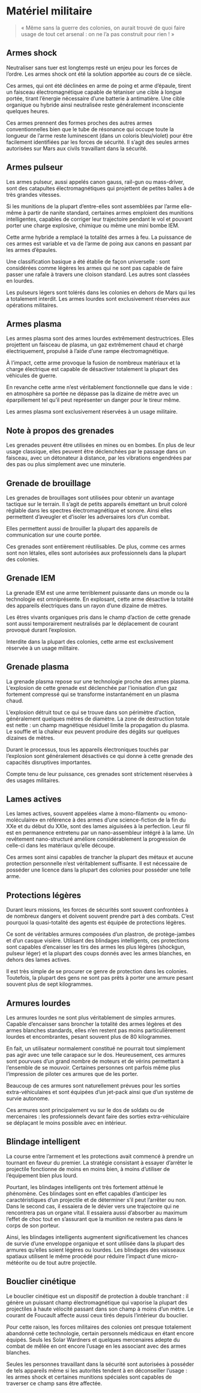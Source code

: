 # Matériel militaire
> « Même sans la guerre des colonies, on aurait trouvé de quoi faire usage de tout cet arsenal : on ne l’a pas construit pour rien ! »

## Armes shock
Neutraliser sans tuer est longtemps resté un enjeu pour les forces de l’ordre. Les armes shock ont été la solution apportée au cours de ce siècle.

Ces armes, qui ont été déclinées en arme de poing et arme d’épaule, tirent un faisceau électromagnétique capable de tétaniser une cible à longue portée, tirant l’énergie nécessaire d’une batterie à antimatière. Une cible organique ou hybride ainsi neutralisée reste généralement inconsciente quelques heures.

Ces armes prennent des formes proches des autres armes conventionnelles bien que le tube de résonance qui occupe toute la longueur de l’arme reste luminescent (dans un coloris bleu/violet) pour être facilement identifiées par les forces de sécurité. Il s’agit des seules armes autorisées sur Mars aux civils travaillant dans la sécurité.

## Armes pulseur
Les armes pulseur, aussi appelés canon gauss, rail-gun ou mass-driver, sont des catapultes électromagnétiques qui projettent de petites balles à de très grandes vitesses.

Si les munitions de la plupart d’entre-elles sont assemblées par l’arme elle-même à partir de nanite standard, certaines armes emploient des munitions intelligentes, capables de corriger leur trajectoire pendant le vol et pouvant porter une charge explosive, chimique ou même une mini bombe IEM.

Cette arme hybride a remplacé la totalité des armes à feu. La puissance de ces armes est variable et va de l’arme de poing aux canons en passant par les armes d’épaules.

Une classification basique a été établie de fa&ccedil;on universelle : sont considérées comme légères les armes qui ne sont pas capable de faire passer une rafale à travers une cloison standard. Les autres sont classées en lourdes.

Les pulseurs légers sont tolérés dans les colonies en dehors de Mars qui les a totalement interdit. Les armes lourdes sont exclusivement réservées aux opérations militaires.

## Armes plasma
Les armes plasma sont des armes lourdes extrêmement destructrices. Elles projettent un faisceau de plasma, un gaz extrêmement chaud et chargé électriquement, propulsé à l’aide d’une rampe électromagnétique.

À l’impact, cette arme provoque la fusion de nombreux matériaux et la charge électrique est capable de désactiver totalement la plupart des véhicules de guerre.

En revanche cette arme n’est véritablement fonctionnelle que dans le vide : en atmosphère sa portée ne dépasse pas la dizaine de mètre avec un éparpillement tel qu’il peut représenter un danger pour le tireur même.

Les armes plasma sont exclusivement réservées à un usage militaire.

## Note à propos des grenades
Les grenades peuvent être utilisées en mines ou en bombes. En plus de leur usage classique, elles peuvent être déclenchées par le passage dans un faisceau, avec un détonateur à distance, par les vibrations engendrées par des pas ou plus simplement avec une minuterie.

## Grenade de brouillage
Les grenades de brouillages sont utilisées pour obtenir un avantage tactique sur le terrain. Il s’agit de petits appareils émettant un bruit coloré réglable dans les spectres électromagnétique et sonore. Ainsi elles permettent d’aveugler et d’isoler les adversaires lors d’un combat.

Elles permettent aussi de brouiller la plupart des appareils de communication sur une courte portée.

Ces grenades sont entièrement réutilisables. De plus, comme ces armes sont non létales, elles sont autorisées aux professionnels dans la plupart des colonies.

## Grenade IEM
La grenade IEM est une arme terriblement puissante dans un monde ou la technologie est omniprésente. En explosant, cette arme désactive la totalité des appareils électriques dans un rayon d’une dizaine de mètres.

Les êtres vivants organiques pris dans le champ d’action de cette grenade sont aussi temporairement neutralisés par le déplacement de courant provoqué durant l’explosion.

Interdite dans la plupart des colonies, cette arme est exclusivement réservée à un usage militaire.

## Grenade plasma
La grenade plasma repose sur une technologie proche des armes plasma. L’explosion de cette grenade est déclenchée par l’ionisation d’un gaz fortement compressé qui se transforme instantanément en un plasma chaud.

L’explosion détruit tout ce qui se trouve dans son périmètre d’action, généralement quelques mètres de diamètre. La zone de destruction totale est nette : un champ magnétique résiduel limite la propagation du plasma. Le souffle et la chaleur eux peuvent produire des dégâts sur quelques dizaines de mètres.

Durant le processus, tous les appareils électroniques touchés par l’explosion sont généralement désactivés ce qui donne à cette grenade des capacités disruptives importantes.

Compte tenu de leur puissance, ces grenades sont strictement réservées à des usages militaires.

## Lames actives
Les lames actives, souvent appelées «lame à mono-filament» ou «mono-moléculaire» en référence à des armes d’une science-fiction de la fin du XXe et du début du XXIe, sont des lames aiguisées à la perfection. Leur fil est en permanence entretenu par un nano-assembleur intégré à la lame. Un revêtement nano-structuré améliore considérablement la progression de celle-ci dans les matériaux qu’elle découpe.

Ces armes sont ainsi capables de trancher la plupart des métaux et aucune protection personnelle n’est véritablement suffisante. Il est nécessaire de posséder une licence dans la plupart des colonies pour posséder une telle arme.

## Protections légères
Durant leurs missions, les forces de sécurités sont souvent confrontées à de nombreux dangers et doivent souvent prendre part à des combats. C’est pourquoi la quasi-totalité des agents est équipée de protections légères.

Ce sont de véritables armures composées d’un plastron, de protège-jambes et d’un casque visière. Utilisant des blindages intelligents, ces protections sont capables d’encaisser les tirs des armes les plus légères (shockgun, pulseur léger) et la plupart des coups donnés avec les armes blanches, en dehors des lames actives.

Il est très simple de se procurer ce genre de protection dans les colonies. Toutefois, la plupart des gens ne sont pas prêts à porter une armure pesant souvent plus de sept kilogrammes.

## Armures lourdes
Les armures lourdes ne sont plus véritablement de simples armures. Capable d’encaisser sans broncher la totalité des armes légères et des armes blanches standards, elles n’en restent pas moins particulièrement lourdes et encombrantes, pesant souvent plus de 80 kilogrammes.

En fait, un utilisateur normalement constitué ne pourrait tout simplement pas agir avec une telle carapace sur le dos. Heureusement, ces armures sont pourvues d’un grand nombre de moteurs et de vérins permettant à l’ensemble de se mouvoir. Certaines personnes ont parfois même plus l’impression de piloter ces armures que de les porter.

Beaucoup de ces armures sont naturellement prévues pour les sorties extra-véhiculaires et sont équipées d’un jet-pack ainsi que d’un système de survie autonome.

Ces armures sont principalement vu sur le dos de soldats ou de mercenaires : les professionnels devant faire des sorties extra-véhiculaire se dépla&ccedil;ant le moins possible avec en intérieur.

## Blindage intelligent
La course entre l’armement et les protections avait commencé à prendre un tournant en faveur du premier. La stratégie consistant à essayer d’arrêter le projectile fonctionne de moins en moins bien, à moins d’utiliser de l’équipement bien plus lourd.

Pourtant, les blindages intelligents ont très fortement atténué le phénomène. Ces blindages sont en effet capables d’anticiper les caractéristiques d’un projectile et de déterminer s’il peut l’arrêter ou non. Dans le second cas, il essaiera de le dévier vers une trajectoire qui ne rencontrera pas un organe vital. Il essaiera aussi d’absorber au maximum l’effet de choc tout en s’assurant que la munition ne restera pas dans le corps de son porteur.

Ainsi, les blindages intelligents augmentent significativement les chances de survie d’une enveloppe organique et sont utilisée dans la plupart des armures qu’elles soient légères ou lourdes. Les blindages des vaisseaux spatiaux utilisent le même procédé pour réduire l’impact d’une micro-météorite ou de tout autre projectile.

## Bouclier cinétique
Le bouclier cinétique est un dispositif de protection à double tranchant : il génère un puissant champ électromagnétique qui vaporise la plupart des projectiles à haute vélocité passant dans son champ à moins d’un mètre. Le courant de Foucault affecte aussi ceux tirés depuis l’intérieur du bouclier.

Pour cette raison, les forces militaires des colonies ont presque totalement abandonné cette technologie, certain personnels médicaux en étant encore équipés. Seuls les Solar Wardners et quelques mercenaires adepte du combat de mêlée en ont encore l’usage en les associant avec des armes blanches.

Seules les personnes travaillant dans la sécurité sont autorisées à posséder de tels appareils même si les autorités tendent à en déconseiller l’usage : les armes shock et certaines munitions spéciales sont capables de traverser ce champ sans être affectée.